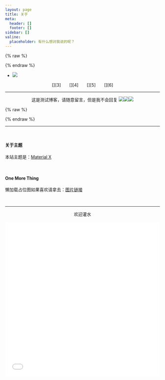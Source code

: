 ```yaml
---
layout: page
title: 关于
meta:
  header: []
  footer: []
sidebar: []
valine:
  placeholder: 有什么想对我说的呢？
---
```


{% raw %}<div class="style-example example">{% endraw %}
<ul class="pure circle center about"><li><img  src="https://cdn.jsdelivr.net/gh/xaoxuu/assets@18.12.27/avatar/avatar.png"></li></ul>


<center>[<i class="fab fa-github"></i>][3] &nbsp;&nbsp;&nbsp;&nbsp;&nbsp; [<i class="fas fa-rss"></i>][4] &nbsp;&nbsp;&nbsp;&nbsp;&nbsp; [<i class="fab fa-instagram"></i>][5] &nbsp;&nbsp;&nbsp;&nbsp;&nbsp; [<i class="fas fa-headphones"></i>][6]</center>

<hr>
<center>这是测试博客，请随意留言，但是我不会回复
<span><img class='emoji tieba' src='https://cdn.jsdelivr.net/gh/xaoxuu/volantis@1.0/img/tieba/滑稽.png'><img class='emoji tieba' src='https://cdn.jsdelivr.net/gh/xaoxuu/volantis@1.0/img/tieba/滑稽.png'><img class='emoji tieba' src='https://cdn.jsdelivr.net/gh/xaoxuu/volantis@1.0/img/tieba/滑稽.png'></span></center>

{% raw %}</div>{% endraw %}

<hr><br>

#### 关于主题

本站主题是：[Material X](https://xaoxuu.com/wiki/material-x/)

<br>

#### One More Thing

懒加载占位图如果喜欢请拿去：[图片链接](https://img.vim-cn.com/92/d570170f4f12e1ee829ca0e85a7dffeb77343a.svg)

<br><hr>

<center>欢迎灌水</center>

<br>

<iframe src="//player.bilibili.com/player.html?aid=52012946&cid=91055960&page=1" scrolling="no" border="0" frameborder="no" framespacing="0" allowfullscreen="true" width="100%" height="500px"> </iframe>

[1]: /about/
[2]: http://www.szhittech.com/
[3]: https://github.com/xaoxuu
[4]: https://xaoxuu.com/blog/
[5]: https://instagram.com/xaoxuu
[6]: https://music.163.com/#/user/home?id=63035382
[7]: mailto:me@xaoxuu.com
